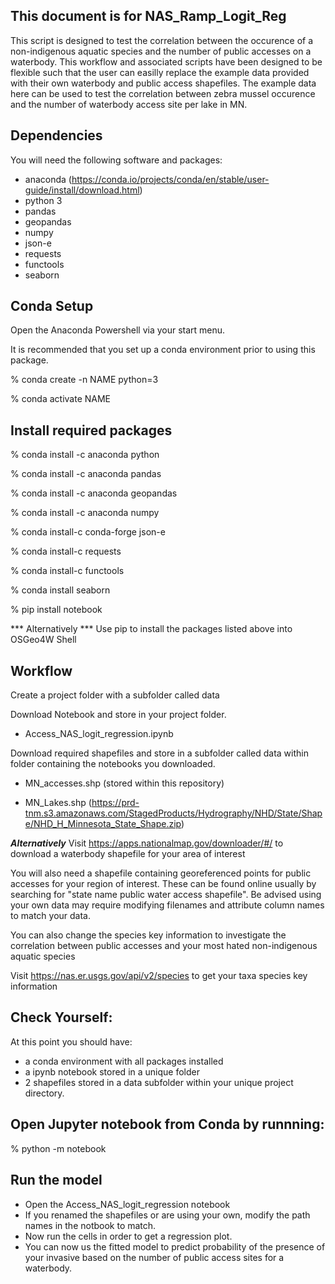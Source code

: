 ## This document is for NAS_Ramp_Logit_Reg

This script is designed to test the correlation between the occurence of a non-indigenous aquatic species and the number of public accesses on a waterbody. This workflow and associated scripts have been designed to be flexible such that the user can easilly replace the example data provided with their own waterbody and public access shapefiles. The example data here can be used to test the correlation between zebra mussel occurence and the number of waterbody access site per lake in MN.

## Dependencies
You will need the following software and packages:

* anaconda (https://conda.io/projects/conda/en/stable/user-guide/install/download.html)
* python 3
* pandas
* geopandas
* numpy
* json-e
* requests
* functools
* seaborn

## Conda Setup

Open the Anaconda Powershell via your start menu.

It is recommended that you set up a conda environment prior to using this package.

% conda create -n NAME python=3 
	
% conda activate NAME


## Install required packages
	
% conda install -c anaconda python
	
% conda install -c anaconda pandas
	
% conda install -c anaconda geopandas
	
% conda install -c anaconda numpy
	
% conda install-c conda-forge json-e
	
% conda install-c requests
	
% conda install-c functools

% conda install seaborn
	
% pip install notebook

*** Alternatively ***
Use pip to install the packages listed above into OSGeo4W Shell

## Workflow
Create a project folder with a subfolder called data

Download Notebook and store in your project folder.

* Access_NAS_logit_regression.ipynb

Download required shapefiles and store in a subfolder called data within folder containing the notebooks you downloaded.

* MN_accesses.shp (stored within this repository)

* MN_Lakes.shp (https://prd-tnm.s3.amazonaws.com/StagedProducts/Hydrography/NHD/State/Shape/NHD_H_Minnesota_State_Shape.zip)

***Alternatively***
Visit https://apps.nationalmap.gov/downloader/#/ to download a waterbody shapefile for your area of interest

You will also need a shapefile containing georeferenced points for public accesses for your region of interest. These can be found online usually by searching for "state name public water access shapefile". Be advised using your own data may require modifying filenames and attribute column names to match your data.

You can also change the species key information to investigate the correlation between public accesses and your most hated non-indigenous aquatic species

Visit https://nas.er.usgs.gov/api/v2/species to get your taxa species key information

## Check Yourself:
	
At this point you should have:
	
* a conda environment with all packages installed
* a ipynb notebook stored in a unique folder
* 2 shapefiles stored in a data subfolder within your unique project directory.


## Open Jupyter notebook from Conda by runnning:

% python -m notebook

## Run the model

* Open the Access_NAS_logit_regression notebook
* If you renamed the shapefiles or are using your own, modify the path names in the notbook to match.
* Now run the cells in order to get a regression plot.
* You can now us the fitted model to predict probability of the presence of your invasive based on the number of public access sites for a waterbody. 
